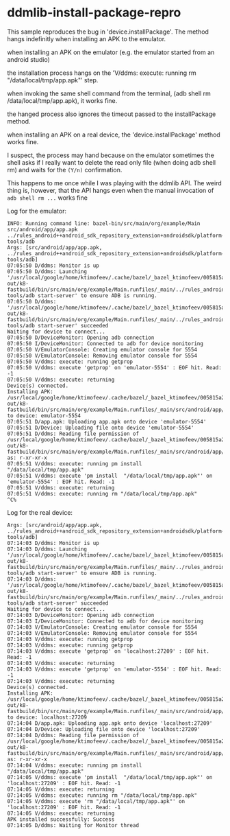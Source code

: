 # ddmlib-install-package-repro

This sample reproduces the bug in 'device.installPackage'. The method hangs indefinitly when installing an APK to the emulator.


when installing an APK on the emulator (e.g. the emulator started from an android studio)

the installation process hangs on the 'V/ddms: execute: running rm "/data/local/tmp/app.apk"' step.

when invoking the same shell command from the terminal, (adb shell rm /data/local/tmp/app.apk), it works fine.

the hanged process also ignores the timeout passed to the installPackage method.

when installing an APK on a real device, the 'device.installPackage' method works fine.

I suspect, the process may hand because on the emulator sometimes the shell asks if I really want to delete the read only file (when doing adb shell rm) and waits for the `(Y/n)` confirmation.

This happens to me once while I was playing with the ddmlib API.
The weird thing is, however, that the API hangs even when the manual invocation of `adb shell rm ...` works fine

Log for the emulator:
```
INFO: Running command line: bazel-bin/src/main/org/example/Main src/android/app/app.apk ../rules_android++android_sdk_repository_extension+androidsdk/platform-tools/adb
Args: [src/android/app/app.apk, ../rules_android++android_sdk_repository_extension+androidsdk/platform-tools/adb]
07:05:50 D/ddms: Monitor is up
07:05:50 D/ddms: Launching '/usr/local/google/home/ktimofeev/.cache/bazel/_bazel_ktimofeev/005815a26d14c806e76984ac3447652e/execroot/_main/bazel-out/k8-fastbuild/bin/src/main/org/example/Main.runfiles/_main/../rules_android++android_sdk_repository_extension+androidsdk/platform-tools/adb start-server' to ensure ADB is running.
07:05:50 D/ddms: '/usr/local/google/home/ktimofeev/.cache/bazel/_bazel_ktimofeev/005815a26d14c806e76984ac3447652e/execroot/_main/bazel-out/k8-fastbuild/bin/src/main/org/example/Main.runfiles/_main/../rules_android++android_sdk_repository_extension+androidsdk/platform-tools/adb start-server' succeeded
Waiting for device to connect...
07:05:50 D/DeviceMonitor: Opening adb connection
07:05:50 I/DeviceMonitor: Connected to adb for device monitoring
07:05:50 V/EmulatorConsole: Creating emulator console for 5554
07:05:50 V/EmulatorConsole: Removing emulator console for 5554
07:05:50 V/ddms: execute: running getprop
07:05:50 V/ddms: execute 'getprop' on 'emulator-5554' : EOF hit. Read: -1
07:05:50 V/ddms: execute: returning
Device(s) connected.
Installing APK: /usr/local/google/home/ktimofeev/.cache/bazel/_bazel_ktimofeev/005815a26d14c806e76984ac3447652e/execroot/_main/bazel-out/k8-fastbuild/bin/src/main/org/example/Main.runfiles/_main/src/android/app/app.apk to device: emulator-5554
07:05:51 D/app.apk: Uploading app.apk onto device 'emulator-5554'
07:05:51 D/Device: Uploading file onto device 'emulator-5554'
07:05:51 D/ddms: Reading file permission of /usr/local/google/home/ktimofeev/.cache/bazel/_bazel_ktimofeev/005815a26d14c806e76984ac3447652e/execroot/_main/bazel-out/k8-fastbuild/bin/src/main/org/example/Main.runfiles/_main/src/android/app/app.apk as: r-xr-xr-x
07:05:51 V/ddms: execute: running pm install  "/data/local/tmp/app.apk"
07:05:51 V/ddms: execute 'pm install  "/data/local/tmp/app.apk"' on 'emulator-5554' : EOF hit. Read: -1
07:05:51 V/ddms: execute: returning
07:05:51 V/ddms: execute: running rm "/data/local/tmp/app.apk"
^C%           
```

Log for the real device:
```
Args: [src/android/app/app.apk, ../rules_android++android_sdk_repository_extension+androidsdk/platform-tools/adb]
07:14:03 D/ddms: Monitor is up
07:14:03 D/ddms: Launching '/usr/local/google/home/ktimofeev/.cache/bazel/_bazel_ktimofeev/005815a26d14c806e76984ac3447652e/execroot/_main/bazel-out/k8-fastbuild/bin/src/main/org/example/Main.runfiles/_main/../rules_android++android_sdk_repository_extension+androidsdk/platform-tools/adb start-server' to ensure ADB is running.
07:14:03 D/ddms: '/usr/local/google/home/ktimofeev/.cache/bazel/_bazel_ktimofeev/005815a26d14c806e76984ac3447652e/execroot/_main/bazel-out/k8-fastbuild/bin/src/main/org/example/Main.runfiles/_main/../rules_android++android_sdk_repository_extension+androidsdk/platform-tools/adb start-server' succeeded
Waiting for device to connect...
07:14:03 D/DeviceMonitor: Opening adb connection
07:14:03 I/DeviceMonitor: Connected to adb for device monitoring
07:14:03 V/EmulatorConsole: Creating emulator console for 5554
07:14:03 V/EmulatorConsole: Removing emulator console for 5554
07:14:03 V/ddms: execute: running getprop
07:14:03 V/ddms: execute: running getprop
07:14:03 V/ddms: execute 'getprop' on 'localhost:27209' : EOF hit. Read: -1
07:14:03 V/ddms: execute: returning
07:14:03 V/ddms: execute 'getprop' on 'emulator-5554' : EOF hit. Read: -1
07:14:03 V/ddms: execute: returning
Device(s) connected.
Installing APK: /usr/local/google/home/ktimofeev/.cache/bazel/_bazel_ktimofeev/005815a26d14c806e76984ac3447652e/execroot/_main/bazel-out/k8-fastbuild/bin/src/main/org/example/Main.runfiles/_main/src/android/app/app.apk to device: localhost:27209
07:14:04 D/app.apk: Uploading app.apk onto device 'localhost:27209'
07:14:04 D/Device: Uploading file onto device 'localhost:27209'
07:14:04 D/ddms: Reading file permission of /usr/local/google/home/ktimofeev/.cache/bazel/_bazel_ktimofeev/005815a26d14c806e76984ac3447652e/execroot/_main/bazel-out/k8-fastbuild/bin/src/main/org/example/Main.runfiles/_main/src/android/app/app.apk as: r-xr-xr-x
07:14:04 V/ddms: execute: running pm install  "/data/local/tmp/app.apk"
07:14:05 V/ddms: execute 'pm install  "/data/local/tmp/app.apk"' on 'localhost:27209' : EOF hit. Read: -1
07:14:05 V/ddms: execute: returning
07:14:05 V/ddms: execute: running rm "/data/local/tmp/app.apk"
07:14:05 V/ddms: execute 'rm "/data/local/tmp/app.apk"' on 'localhost:27209' : EOF hit. Read: -1
07:14:05 V/ddms: execute: returning
APK installed successfully: Success
07:14:05 D/ddms: Waiting for Monitor thread

```
